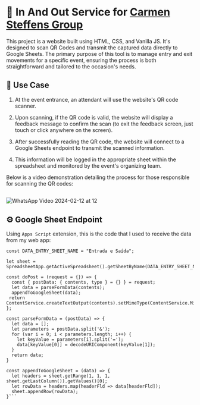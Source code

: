 # 🪪 In And Out Service for [Carmen Steffens Group](https://www.linkedin.com/company/grupo-carmen-steffens/?originalSubdomain=br)
This project is a website built using HTML, CSS, and Vanilla JS. It's designed to scan QR Codes and transmit the captured data directly to Google Sheets. The primary purpose of this tool is to manage entry and exit movements for a specific event, ensuring the process is both straightforward and tailored to the occasion's needs.

## 📲 Use Case

1. At the event entrance, an attendant will use the website's QR code scanner.

2. Upon scanning, if the QR code is valid, the website will display a feedback message to confirm the scan (to exit the feedback screen, just touch or click anywhere on the screen).

3. After successfully reading the QR code, the website will connect to a Google Sheets endpoint to transmit the scanned information.

4. This information will be logged in the appropriate sheet within the spreadsheet and monitored by the event's organizing team.

Below is a video demonstration detailing the process for those responsible for scanning the QR codes:
##
![WhatsApp Video 2024-02-12 at 12](https://github.com/jmlandi/in-and-out-CS/assets/98327875/01b14069-00b5-4aa1-ad29-3d9a6dd98721)

## ⚙️ Google Sheet Endpoint

Using `Apps Script` extension, this is the code that I used to receive the data from my web app:

```
const DATA_ENTRY_SHEET_NAME = "Entrada e Saída";

let sheet = SpreadsheetApp.getActiveSpreadsheet().getSheetByName(DATA_ENTRY_SHEET_NAME);

const doPost = (request = {}) => {
  const { postData: { contents, type } = {} } = request;
  let data = parseFormData(contents);
  appendToGoogleSheet(data);
 return ContentService.createTextOutput(contents).setMimeType(ContentService.MimeType.JSON);
};

const parseFormData = (postData) => {
  let data = [];
  let parameters = postData.split('&');
  for (var i = 0; i < parameters.length; i++) {
    let keyValue = parameters[i].split('=');
    data[keyValue[0]] = decodeURIComponent(keyValue[1]);
  }
  return data;
}

const appendToGoogleSheet = (data) => {
  let headers = sheet.getRange(1, 1, 1, sheet.getLastColumn()).getValues()[0];
  let rowData = headers.map(headerFld => data[headerFld]);
  sheet.appendRow(rowData);
}```
